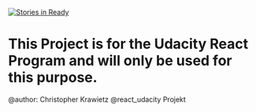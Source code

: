 [![Stories in Ready](https://badge.waffle.io/chriskrj/react_udacity.png?label=ready&title=Ready)](http://waffle.io/chriskrj/react_udacity)

# This Project is for the Udacity React Program and will only be used for this purpose.
@author: Christopher Krawietz
@react_udacity Projekt
